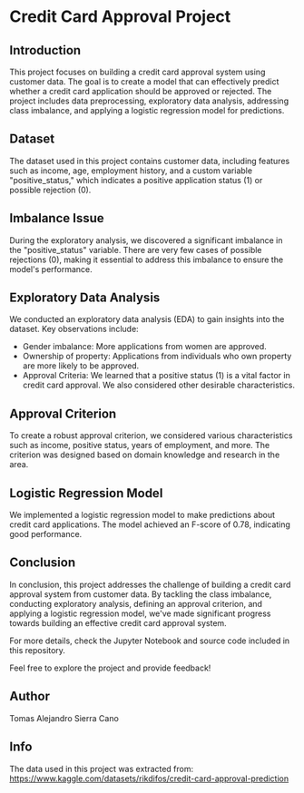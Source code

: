 # Credit Card Approval Project

## Introduction

This project focuses on building a credit card approval system using customer data. The goal is to create a model that can effectively predict whether a credit card application should be approved or rejected. The project includes data preprocessing, exploratory data analysis, addressing class imbalance, and applying a logistic regression model for predictions.

## Dataset

The dataset used in this project contains customer data, including features such as income, age, employment history, and a custom variable "positive_status," which indicates a positive application status (1) or possible rejection (0).

## Imbalance Issue

During the exploratory analysis, we discovered a significant imbalance in the "positive_status" variable. There are very few cases of possible rejections (0), making it essential to address this imbalance to ensure the model's performance.

## Exploratory Data Analysis

We conducted an exploratory data analysis (EDA) to gain insights into the dataset. Key observations include:
- Gender imbalance: More applications from women are approved.
- Ownership of property: Applications from individuals who own property are more likely to be approved.
- Approval Criteria: We learned that a positive status (1) is a vital factor in credit card approval. We also considered other desirable characteristics.

## Approval Criterion

To create a robust approval criterion, we considered various characteristics such as income, positive status, years of employment, and more. The criterion was designed based on domain knowledge and research in the area.

## Logistic Regression Model

We implemented a logistic regression model to make predictions about credit card applications. The model achieved an F-score of 0.78, indicating good performance.

## Conclusion

In conclusion, this project addresses the challenge of building a credit card approval system from customer data. By tackling the class imbalance, conducting exploratory analysis, defining an approval criterion, and applying a logistic regression model, we've made significant progress towards building an effective credit card approval system.

For more details, check the Jupyter Notebook and source code included in this repository.

Feel free to explore the project and provide feedback!

## Author

Tomas Alejandro Sierra Cano

## Info

The data used in this project was extracted from: https://www.kaggle.com/datasets/rikdifos/credit-card-approval-prediction
